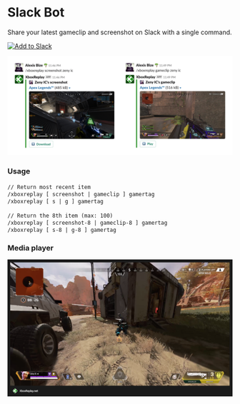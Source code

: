 # Slack Bot

Share your latest gameclip and screenshot on Slack with a single command.

<a href="https://slack.com/oauth/authorize?client_id=2566335526.166839191841&scope=chat:write:bot,commands"><img alt="Add to Slack" height="40" width="139" src="https://platform.slack-edge.com/img/add_to_slack@2x.png" /></a>

<img src="slack-bot-preview.png" width="920" />

### Usage
```
// Return most recent item
/xboxreplay [ screenshot | gameclip ] gamertag
/xboxreplay [ s | g ] gamertag

// Return the 8th item (max: 100)
/xboxreplay [ screenshot-8 | gameclip-8 ] gamertag
/xboxreplay [ s-8 | g-8 ] gamertag
```

### Media player

<a href="https://slack-bot.xboxreplay.now.sh/media-player?data=eyJ4dWlkIjoiMjUzNTQ2NTUxNTA4MjMyNCIsInNjaWQiOiJkMWFkYzhhYS0wYTMxLTQ0MDctOTBmMi03ZTliNTRiMDM0N2MiLCJpZCI6IjY5N2FlMzJlLTVkMGMtNDNkNi05NDU4LTFhNjVjYzQzYjIzZSJ9" target="_blank"><img alt="Play on XboxReplay" src="media-player-preview.png" width="920" /></a>
